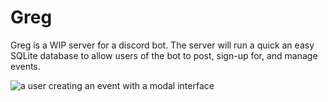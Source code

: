 # Greg
Greg is a WIP server for a discord bot. The server will run a quick an easy SQLite database to allow users of the bot to post, sign-up for, and manage events.

![a user creating an event with a modal interface]([http://full/path/to/img.jpg](https://i.imgur.com/cXqGG3L.jpeg) "Modal Interface")
